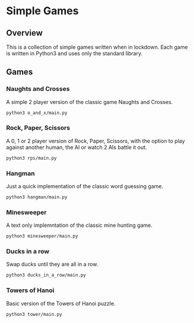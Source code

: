 Simple Games
============

Overview
--------

This is a collection of simple games written when in lockdown. Each game is
written in Python3 and uses only the standard library.

Games
-----

### Naughts and Crosses

A simple 2 player version of the classic game Naughts and Crosses.

```sh
python3 o_and_x/main.py
```

### Rock, Paper, Scissors

A 0, 1 or 2 player version of Rock, Paper, Scissors, with the option to play
against another human, the AI or watch 2 AIs battle it out.

```sh
python3 rps/main.py
```

### Hangman

Just a quick implementation of the classic word guessing game.

```sh
python3 hangman/main.py
```

### Minesweeper

A text only implemntation of the classic mine hunting game.

```sh
python3 minesweeper/main.py
```

### Ducks in a row

Swap ducks until they are all in a row.

```sh
python3 ducks_in_a_row/main.py
```

### Towers of Hanoi

Basic version of the Towers of Hanoi puzzle.

```sh
python3 tower/main.py
```
